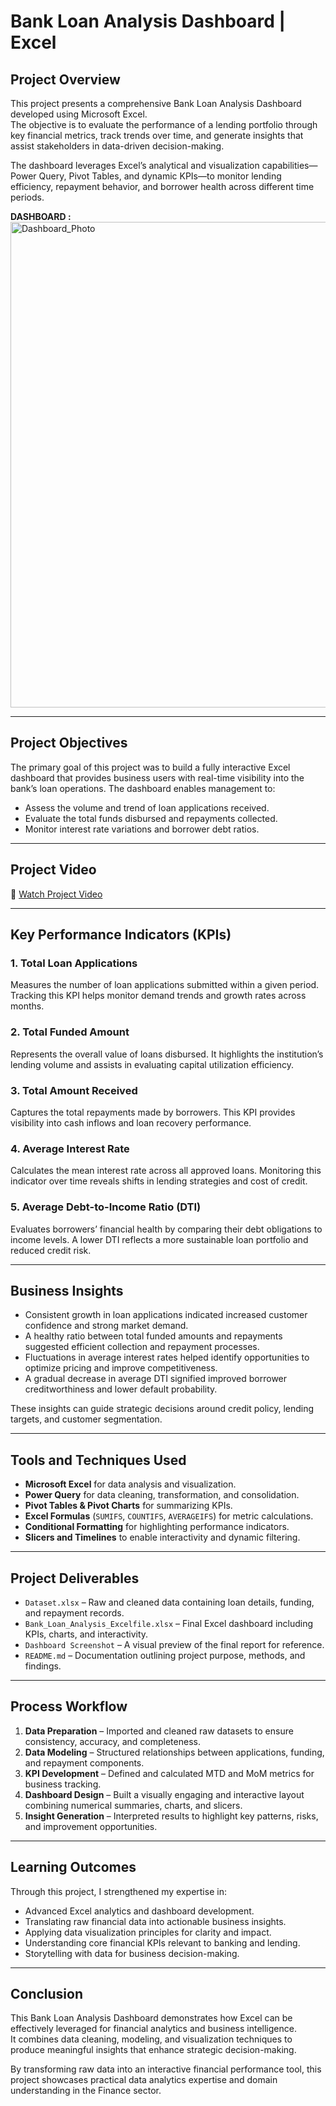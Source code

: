 #  Bank Loan Analysis Dashboard | Excel 

##  Project Overview
This project presents a comprehensive Bank Loan Analysis Dashboard developed using Microsoft Excel.  
The objective is to evaluate the performance of a lending portfolio through key financial metrics, track trends over time, and generate insights that assist stakeholders in data-driven decision-making.

The dashboard leverages Excel’s analytical and visualization capabilities—Power Query, Pivot Tables, and dynamic KPIs—to monitor lending efficiency, repayment behavior, and borrower health across different time periods. <br>

**DASHBOARD :**
<img width="1407" height="777" alt="Dashboard_Photo" src="https://github.com/user-attachments/assets/0dc1d989-265d-4ce7-ba1a-b32350f390b9" />

---

## Project Objectives
The primary goal of this project was to build a fully interactive Excel dashboard that provides business users with real-time visibility into the bank’s loan operations. The dashboard enables management to:

- Assess the volume and trend of loan applications received.  
- Evaluate the total funds disbursed and repayments collected.  
- Monitor interest rate variations and borrower debt ratios.  

---

## Project Video

🎥 [Watch Project Video](https://www.youtube.com/watch?v=jrRozbzwcLo)

---

## Key Performance Indicators (KPIs)

### 1. **Total Loan Applications**
Measures the number of loan applications submitted within a given period. Tracking this KPI helps monitor demand trends and growth rates across months.

### 2. **Total Funded Amount**
Represents the overall value of loans disbursed. It highlights the institution’s lending volume and assists in evaluating capital utilization efficiency.

### 3. **Total Amount Received**
Captures the total repayments made by borrowers. This KPI provides visibility into cash inflows and loan recovery performance.

### 4. **Average Interest Rate**
Calculates the mean interest rate across all approved loans. Monitoring this indicator over time reveals shifts in lending strategies and cost of credit.

### 5. **Average Debt-to-Income Ratio (DTI)**
Evaluates borrowers’ financial health by comparing their debt obligations to income levels. A lower DTI reflects a more sustainable loan portfolio and reduced credit risk.

---

##  Business Insights
- Consistent growth in loan applications indicated increased customer confidence and strong market demand.  
- A healthy ratio between total funded amounts and repayments suggested efficient collection and repayment processes.  
- Fluctuations in average interest rates helped identify opportunities to optimize pricing and improve competitiveness.  
- A gradual decrease in average DTI signified improved borrower creditworthiness and lower default probability.

These insights can guide strategic decisions around credit policy, lending targets, and customer segmentation.

---

##  Tools and Techniques Used
- **Microsoft Excel** for data analysis and visualization.  
- **Power Query** for data cleaning, transformation, and consolidation.  
- **Pivot Tables & Pivot Charts** for summarizing KPIs.  
- **Excel Formulas** (`SUMIFS`, `COUNTIFS`, `AVERAGEIFS`) for metric calculations.  
- **Conditional Formatting** for highlighting performance indicators.  
- **Slicers and Timelines** to enable interactivity and dynamic filtering.

---

##  Project Deliverables
- `Dataset.xlsx` – Raw and cleaned data containing loan details, funding, and repayment records.  
- `Bank_Loan_Analysis_Excelfile.xlsx` – Final Excel dashboard including KPIs, charts, and interactivity.  
- `Dashboard Screenshot` – A visual preview of the final report for reference.  
- `README.md` – Documentation outlining project purpose, methods, and findings.

---

##  Process Workflow
1. **Data Preparation** – Imported and cleaned raw datasets to ensure consistency, accuracy, and completeness.  
2. **Data Modeling** – Structured relationships between applications, funding, and repayment components.  
3. **KPI Development** – Defined and calculated MTD and MoM metrics for business tracking.  
4. **Dashboard Design** – Built a visually engaging and interactive layout combining numerical summaries, charts, and slicers.  
5. **Insight Generation** – Interpreted results to highlight key patterns, risks, and improvement opportunities.

---

## Learning Outcomes
Through this project, I strengthened my expertise in:

- Advanced Excel analytics and dashboard development.  
- Translating raw financial data into actionable business insights.  
- Applying data visualization principles for clarity and impact.  
- Understanding core financial KPIs relevant to banking and lending.  
- Storytelling with data for business decision-making.

---

## Conclusion
This Bank Loan Analysis Dashboard demonstrates how Excel can be effectively leveraged for financial analytics and business intelligence.  
It combines data cleaning, modeling, and visualization techniques to produce meaningful insights that enhance strategic decision-making.

By transforming raw data into an interactive financial performance tool, this project showcases practical data analytics expertise and domain understanding in the Finance sector.
